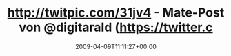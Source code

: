 ---
retweeted: false
source: <a href="http://twitter.com" rel="nofollow">Twitter Web Client</a>
entities:
  hashtags: []
  symbols: []
  user_mentions:
  - name: Harald Kirschner
    screen_name: digitarald
    indices:
    - '41'
    - '52'
    id_str: '14524462'
    id: '14524462'
  urls: []
display_text_range:
- '0'
- '69'
favorite_count: '0'
id_str: '1482813025'
truncated: false
retweet_count: '0'
id: '1482813025'
created_at: Thu Apr 09 11:11:27 +0000 2009
favorited: false
full_text: http://twitpic.com/31jv4 - Mate-Post von [@digitarald](https://twitter.com/digitarald)
  angekommen! Yay!
lang: de
tags:
- pesos/twitter
date: '2009-04-09T11:11:27+00:00'
src: https://twitter.com/bascht/status/1482813025
original_url: https://twitter.com/bascht/status/1482813025
type: twitter_tweet
text: http://twitpic.com/31jv4 - Mate-Post von [@digitarald](https://twitter.com/digitarald)
  angekommen! Yay!
title: http://twitpic.com/31jv4 - Mate-Post von @digitarald (https://twitter.c

---